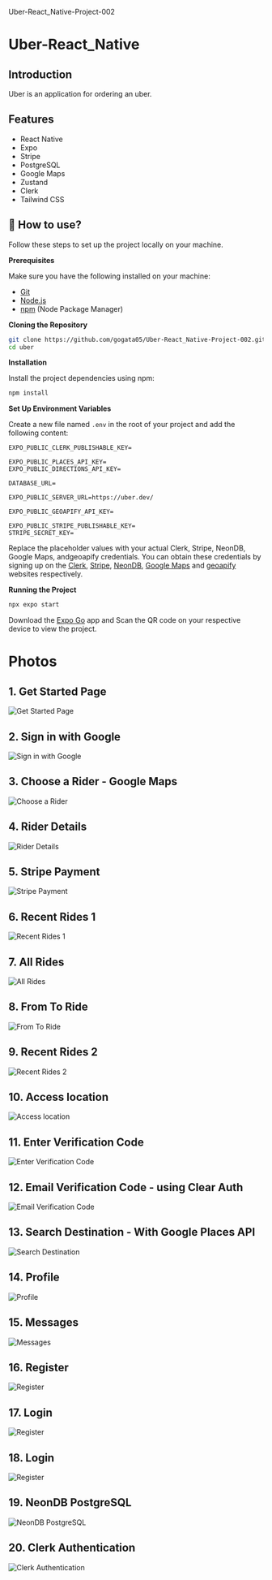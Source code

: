 Uber-React_Native-Project-002

# Uber-React_Native

## Introduction

Uber is an application for ordering an uber.

## Features

- React Native
- Expo
- Stripe
- PostgreSQL
- Google Maps
- Zustand
- Clerk
- Tailwind CSS

## <a name="quick-start">🤸 How to use?</a>

Follow these steps to set up the project locally on your machine.

**Prerequisites**

Make sure you have the following installed on your machine:

- [Git](https://git-scm.com/)
- [Node.js](https://nodejs.org/en)
- [npm](https://www.npmjs.com/) (Node Package Manager)

**Cloning the Repository**

```bash
git clone https://github.com/gogata05/Uber-React_Native-Project-002.git
cd uber
```

**Installation**

Install the project dependencies using npm:

```bash
npm install
```

**Set Up Environment Variables**

Create a new file named `.env` in the root of your project and add the following content:

```env
EXPO_PUBLIC_CLERK_PUBLISHABLE_KEY=

EXPO_PUBLIC_PLACES_API_KEY=
EXPO_PUBLIC_DIRECTIONS_API_KEY=

DATABASE_URL=

EXPO_PUBLIC_SERVER_URL=https://uber.dev/

EXPO_PUBLIC_GEOAPIFY_API_KEY=

EXPO_PUBLIC_STRIPE_PUBLISHABLE_KEY=
STRIPE_SECRET_KEY=
```

Replace the placeholder values with your actual Clerk, Stripe, NeonDB, Google Maps, andgeoapify credentials. You can
obtain these credentials by signing up on
the [Clerk](https://clerk.com/), [Stripe](https://stripe.com/in), [NeonDB](https://neon.tech/), [Google Maps](https://console.cloud.google.com/)
and [geoapify](https://www.geoapify.com/) websites respectively.

**Running the Project**

```bash
npx expo start
```

Download the [Expo Go](https://expo.dev/go) app and Scan the QR code on your respective device to view the project.

# Photos

## 1. Get Started Page

![Get Started Page](assets/images/ImagesReadMeMD/1Get%20Started%20Page%201.jpg)

## 2. Sign in with Google

![Sign in with Google](assets/images/ImagesReadMeMD/5Sign%20in%20with%20Google.jpg)

## 3. Choose a Rider - Google Maps

![Choose a Rider](assets/images/ImagesReadMeMD/7Choose%20a%20Rider%20page.jpg)

## 4. Rider Details

![Rider Details](assets/images/ImagesReadMeMD/7Rider%20Details.jpg)

## 5. Stripe Payment

![Stripe Payment](assets/images/ImagesReadMeMD/8Stripe%20Payment.jpg)

## 6. Recent Rides 1

![Recent Rides 1](assets/images/ImagesReadMeMD/9Recent%20Rides%203.jpg)

## 7. All Rides

![All Rides](assets/images/ImagesReadMeMD/10All%20Rides.jpg)

## 8. From To Ride

![From To Ride](assets/images/ImagesReadMeMD/6From%20To%20Ride.jpg)

## 9. Recent Rides 2

![Recent Rides 2](assets/images/ImagesReadMeMD/6Recent%20Rides%201.jpg)

## 10. Access location

![Access location](assets/images/ImagesReadMeMD/12Access%20location.jpg)

## 11. Enter Verification Code

![Enter Verification Code](assets/images/ImagesReadMeMD/13Enter%20Varification%20Code.jpg)

## 12. Email Verification Code - using Clear Auth

![Email Verification Code](assets/images/ImagesReadMeMD/14Email%20Varification%20Code.jpg)

## 13. Search Destination - With Google Places API

![Search Destination](assets/images/ImagesReadMeMD/15Search%20Destination.jpg)

## 14. Profile

![Profile](assets/images/ImagesReadMeMD/16Profile.jpg)

## 15. Messages

![Messages](assets/images/ImagesReadMeMD/17Messages.jpg)

## 16. Register

![Register](assets/images/ImagesReadMeMD/4Register.jpg)

## 17. Login

![Register](assets/images/ImagesReadMeMD/Login.jpg)

## 18. Login

![Register](assets/images/ImagesReadMeMD/success%20message.jpg)

## 19. NeonDB PostgreSQL

![NeonDB PostgreSQL](assets/images/ImagesReadMeMD/18NeonDB%20PostgreSQL.png)

## 20. Clerk Authentication

![Clerk Authentication](assets/images/ImagesReadMeMD/19Clerk%20Authentication.png)
